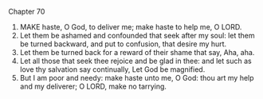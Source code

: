 

Chapter 70

1. MAKE haste, O God, to deliver me; make haste to help me, O LORD.
2. Let them be ashamed and confounded that seek after my soul: let them be turned backward, and put to confusion, that desire my hurt.
3. Let them be turned back for a reward of their shame that say, Aha, aha.
4. Let all those that seek thee rejoice and be glad in thee: and let such as love thy salvation say continually, Let God be magnified.
5. But I am poor and needy: make haste unto me, O God: thou art my help and my deliverer; O LORD, make no tarrying.
